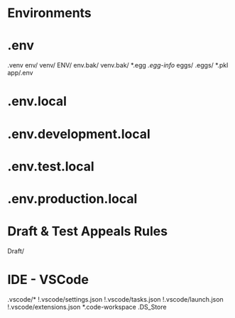 # Environments
# .env
.venv
env/
venv/
ENV/
env.bak/
venv.bak/
*.egg
*.egg-info*
eggs/
.eggs/
*.pkl
app/.env
# .env.local
# .env.development.local
# .env.test.local
# .env.production.local

# Draft & Test Appeals Rules
Draft/

# IDE - VSCode
.vscode/*
!.vscode/settings.json
!.vscode/tasks.json
!.vscode/launch.json
!.vscode/extensions.json
*.code-workspace
.DS_Store
